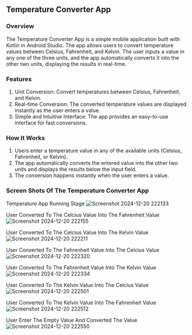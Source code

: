 ## Temperature Converter App

### Overview
The Temperature Converter App is a simple mobile application built with Kotlin in Android Studio. The app allows users to convert temperature values between Celsius, Fahrenheit, and Kelvin. The user inputs a value in any one of the three units, and the app automatically converts it into the other two units, displaying the results in real-time.

### Features
1) Unit Conversion: Convert temperatures between Celsius, Fahrenheit, and Kelvin.
2) Real-time Conversion: The converted temperature values are displayed instantly as the user enters a value.
3) Simple and Intuitive Interface: The app provides an easy-to-use interface for fast conversions.

### How It Works
1) Users enter a temperature value in any of the available units (Celsius, Fahrenheit, or Kelvin).
2) The app automatically converts the entered value into the other two units and displays the results below the input field.
3) The conversion happens instantly when the user enters a value.

### Screen Shots Of The Temperature Converter App

Temperature App Running Stage
![Screenshot 2024-12-20 222133](https://github.com/user-attachments/assets/0788a381-f49f-4418-a163-f7bae820215c)

User Converted To The Celcius Value Into The Fahrenheit Value
![Screenshot 2024-12-20 222155](https://github.com/user-attachments/assets/c74f6312-618a-47c4-8634-de0c5f3add0e)

User Converted To The Celcius Value Into The Kelvin Value
![Screenshot 2024-12-20 222211](https://github.com/user-attachments/assets/ebeedf0e-fa73-4195-91bb-2c91a56fd9a3)

User Converted To The Fahrenheit Value Into The Celcius Value
![Screenshot 2024-12-20 222320](https://github.com/user-attachments/assets/281f6601-bba5-459d-afbe-8031e9f9be44)

User Converted To The Fahrenheit Value Into The Kelvin Value
![Screenshot 2024-12-20 222334](https://github.com/user-attachments/assets/41d50e87-878f-4e75-80c9-5f5a766b4fe6)

User Converted To The Kelvin Value Into The Celcius Value
![Screenshot 2024-12-20 222501](https://github.com/user-attachments/assets/ac8f9ff1-fc02-478c-955a-9521326d42a9)

User Converted To The Kelvin Value Into The Fahrenheit Value
![Screenshot 2024-12-20 222512](https://github.com/user-attachments/assets/d661d972-6070-4ca1-a31a-a99f5376a085)

User Enter The Empty Value And Converted The Value
![Screenshot 2024-12-20 222550](https://github.com/user-attachments/assets/632f569f-2018-40a8-aacb-3cd711d83842)

